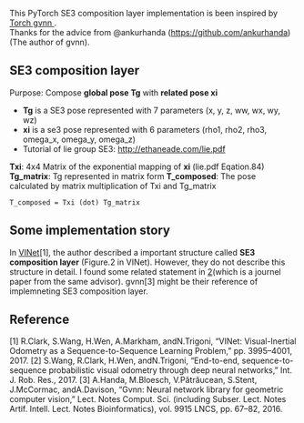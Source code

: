 This PyTorch SE3 composition layer implementation is been inspired by [Torch gvnn ](https://github.com/ankurhanda/gvnn).  
Thanks for the advice from @ankurhanda (https://github.com/ankurhanda)(The author of gvnn).

## SE3 composition layer

Purpose: Compose **global pose Tg** with **related pose xi**

 * **Tg** is a SE3 pose represented with 7 parameters (x, y, z, ww, wx, wy, wz)
 * **xi** is a se3 pose represented with 6 parameters (rho1, rho2, rho3, omega_x, omega_y, omega_z)
 * Tutorial of lie group SE3: http://ethaneade.com/lie.pdf


**Txi**: 4x4 Matrix of the exponential mapping of **xi** (lie.pdf Eqation.84)
**Tg_matrix**: Tg represented in matrix form
**T_composed**: The pose calculated by matrix multiplication of Txi and Tg_matrix
```
T_composed = Txi (dot) Tg_matrix
```


## Some implementation story

In [VINet](https://arxiv.org/abs/1701.08376)[1], the author described a important structure called **SE3 composition layer** (Figure.2 in VINet).  However, they do not describe this structure in detail.  I found some related statement in [2](page.9)(which is a journel paper from the same advisor).  gvnn[3] might be their reference of implemneting SE3 composition layer.


## Reference
[1] R.Clark, S.Wang, H.Wen, A.Markham, andN.Trigoni, “VINet: Visual-Inertial Odometry as a Sequence-to-Sequence Learning Problem,” pp. 3995–4001, 2017.
[2] S.Wang, R.Clark, H.Wen, andN.Trigoni, “End-to-end, sequence-to-sequence probabilistic visual odometry through deep neural networks,” Int. J. Rob. Res., 2017.
[3] A.Handa, M.Bloesch, V.Pătrăucean, S.Stent, J.McCormac, andA.Davison, “Gvnn: Neural network library for geometric computer vision,” Lect. Notes Comput. Sci. (including Subser. Lect. Notes Artif. Intell. Lect. Notes Bioinformatics), vol. 9915 LNCS, pp. 67–82, 2016.

